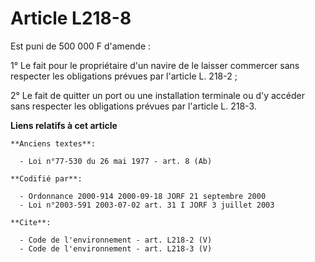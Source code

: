 # Article L218-8

Est puni de 500 000 F d'amende :

1° Le fait pour le propriétaire d'un navire de le laisser commercer sans respecter les obligations prévues par l'article L.
218-2 ;

2° Le fait de quitter un port ou une installation terminale ou d'y accéder sans respecter les obligations prévues par
l'article L. 218-3.

**Liens relatifs à cet article**

	**Anciens textes**:

	  - Loi n°77-530 du 26 mai 1977 - art. 8 (Ab)

	**Codifié par**:

	  - Ordonnance 2000-914 2000-09-18 JORF 21 septembre 2000
	  - Loi n°2003-591 2003-07-02 art. 31 I JORF 3 juillet 2003

	**Cite**:

	  - Code de l'environnement - art. L218-2 (V)
	  - Code de l'environnement - art. L218-3 (V)
